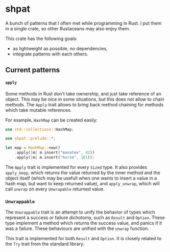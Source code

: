 # shpat

A bunch of patterns that I often met while programming in Rust. I put them
in a single crate, so other Rustaceans may also enjoy them.

This crate has the following goals:
  - as lightweight as possible, no dependencies,
  - integrate patterns with each others.

## Current patterns

#### `apply`

Some methods in Rust don't take ownership, and just take reference of an
object. This may be nice in some situations, but this does not allow to
chain methods. The `Apply` trait allows to bring back method chaining for
methods which take mutable references.

For example, `HashMap` can be created easily:

```rust
use std::collections::HashMap;

use shpat::prelude::*;

let map = HashMap::new()
    .apply(|m| m.insert("manatee", 42))
    .apply(|m| m.insert("horse", 101));
```

The `Apply` trait is implemented for every `Sized` type. It also provides
`apply_keep`, which returns the value returned by the inner method and the
object itself (which may be usefull when one wants to insert a value in a
hash map, but want to keep returned value), and `apply_unwrap`, which will
call `unwrap` on every `Unwrapable` returned value.

### `Unwrappable`

The `Unwrappable` trait is an attempt to unify the behavior of types which
represent a success or failure dichotomy, such as `Result` and `Option`.
These type implement a method which returns the success value, and panics
if it was a failure. These behaviours are unified with the `unwrap`
function.

This trait is implemented for both `Result` and `Option`. It is closely
related to the `Try` trait from the standard library.
